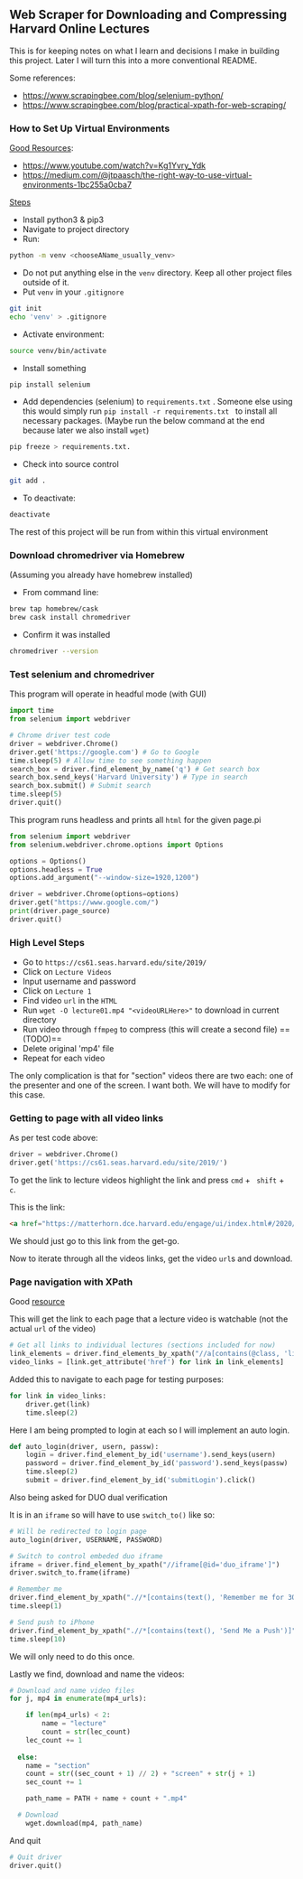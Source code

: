 ## Web Scraper for Downloading and Compressing Harvard Online Lectures

This is for keeping notes on what I learn and decisions I make in building this project. Later I will turn this into a more conventional README.

Some references:

- https://www.scrapingbee.com/blog/selenium-python/
- https://www.scrapingbee.com/blog/practical-xpath-for-web-scraping/



### How to Set Up Virtual Environments

<u>Good Resources</u>:

- https://www.youtube.com/watch?v=Kg1Yvry_Ydk
- https://medium.com/@jtpaasch/the-right-way-to-use-virtual-environments-1bc255a0cba7



<u>Steps</u>

- Install python3 & pip3
- Navigate to project directory
- Run:

```bash
python -m venv <chooseAName_usually_venv>
```

- Do not put anything else in the `venv` directory. Keep all other project files outside of it.
- Put  `venv` in your `.gitignore`

```bash
git init
echo 'venv' > .gitignore
```

- Activate environment:

```bash
source venv/bin/activate
```

- Install something

```bash
pip install selenium
```

- Add dependencies (selenium) to `requirements.txt` . Someone else using this would simply run `pip install -r requirements.txt ` to install all necessary packages. (Maybe run the below command at the end because later we also install `wget`)

```bash
pip freeze > requirements.txt. 
```

- Check into source control

```bash
git add .
```

- To deactivate:

```bash
deactivate
```

The rest of this project will be run from within this virtual environment



### Download chromedriver via Homebrew

(Assuming you already have homebrew installed)

- From command line:

```bash
brew tap homebrew/cask
brew cask install chromedriver
```

- Confirm it was installed

```bash
chromedriver --version
```



### Test selenium and chromedriver

This program will operate in headful mode (with GUI)

```python
import time
from selenium import webdriver

# Chrome driver test code
driver = webdriver.Chrome()
driver.get('https://google.com') # Go to Google
time.sleep(5) # Allow time to see something happen
search_box = driver.find_element_by_name('q') # Get search box
search_box.send_keys('Harvard University') # Type in search
search_box.submit() # Submit search
time.sleep(5)
driver.quit()
```

This program runs headless and prints all `html` for the given page.pi

```python
from selenium import webdriver
from selenium.webdriver.chrome.options import Options

options = Options()
options.headless = True
options.add_argument("--window-size=1920,1200")

driver = webdriver.Chrome(options=options)
driver.get("https://www.google.com/")
print(driver.page_source)
driver.quit()
```



### High Level Steps

- Go to `https://cs61.seas.harvard.edu/site/2019/`
- Click on `Lecture Videos`
- Input username and password
- Click on `Lecture 1`
- Find video `url` in the `HTML`
- Run `wget -O lecture01.mp4 "<videoURLHere>"` to download in current directory
- Run video through `ffmpeg` to compress (this will create a second file)  ==(TODO)==
- Delete original 'mp4' file
- Repeat for each video



The only complication is that for "section" videos there are two each: one of the presenter and one of the screen. I want both. We will have to modify for this case. 



### Getting to page with all video links

As per test code above:

```python
driver = webdriver.Chrome()
driver.get('https://cs61.seas.harvard.edu/site/2019/')
```

To get the link to lecture videos highlight the link and press `cmd`  +  ` shift`  + ` c`.

This is the link:

```html
<a href="https://matterhorn.dce.harvard.edu/engage/ui/index.html#/2020/01/13836">Lecture videos (Harvard ID required)</a>
```

We should just go to this link from the get-go.

Now to iterate through all the videos links, get the video `url`s and download.



### Page navigation with XPath

Good [resource](https://www.scrapingbee.com/blog/practical-xpath-for-web-scraping/)

This will get the link to each page that a lecture video is watchable (not the actual `url` of the video)

```python
# Get all links to individual lectures (sections included for now)
link_elements = driver.find_elements_by_xpath("//a[contains(@class, 'live-event') and contains(@class, 'item-link')]")
video_links = [link.get_attribute('href') for link in link_elements]
```

Added this to navigate to each page for testing purposes:

```python
for link in video_links:
    driver.get(link)
    time.sleep(2)
```

Here I am being prompted to login at each so I will implement an auto login.

```python
def auto_login(driver, usern, passw):
    login = driver.find_element_by_id('username').send_keys(usern)
    password = driver.find_element_by_id('password').send_keys(passw)
    time.sleep(2)
    submit = driver.find_element_by_id('submitLogin').click()
```

Also being asked for DUO dual verification

It is in an `iframe` so will have to use `switch_to()` like so:

```python
# Will be redirected to login page
auto_login(driver, USERNAME, PASSWORD)

# Switch to control embeded duo iframe
iframe = driver.find_element_by_xpath("//iframe[@id='duo_iframe']")
driver.switch_to.frame(iframe)

# Remember me
driver.find_element_by_xpath(".//*[contains(text(), 'Remember me for 30 days')]").click()
time.sleep(1)

# Send push to iPhone
driver.find_element_by_xpath(".//*[contains(text(), 'Send Me a Push')]").click()
time.sleep(10)
```

We will only need to do this once.

Lastly we find, download and name the videos:

```python
# Download and name video files
for j, mp4 in enumerate(mp4_urls):

	if len(mp4_urls) < 2:
		name = "lecture"
		count = str(lec_count)
    lec_count += 1
            
  else:
  	name = "section"
    count = str((sec_count + 1) // 2) + "screen" + str(j + 1)
    sec_count += 1

    path_name = PATH + name + count + ".mp4"

  # Download
 	wget.download(mp4, path_name)
```

And quit

```python
# Quit driver
driver.quit()
```









